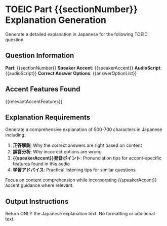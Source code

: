 # TOEIC Part {{sectionNumber}} Explanation Generation

Generate a detailed explanation in Japanese for the following TOEIC question.

## Question Information
**Part**: {{sectionNumber}}
**Speaker Accent**: {{speakerAccent}}
**AudioScript**: {{audioScript}}
**Correct Answer Options**: {{answerOptionList}}

## Accent Features Found
{{relevantAccentFeatures}}

## Explanation Requirements

Generate a comprehensive explanation of 500-700 characters in Japanese including:

1. **正答解説**: Why the correct answers are right based on content
2. **誤答分析**: Why incorrect options are wrong  
3. **{{speakerAccent}}発音ポイント**: Pronunciation tips for accent-specific features found in this audio
4. **学習アドバイス**: Practical listening tips for similar questions

Focus on content comprehension while incorporating {{speakerAccent}} accent guidance where relevant.

## Output Instructions
Return ONLY the Japanese explanation text. No formatting or additional text.